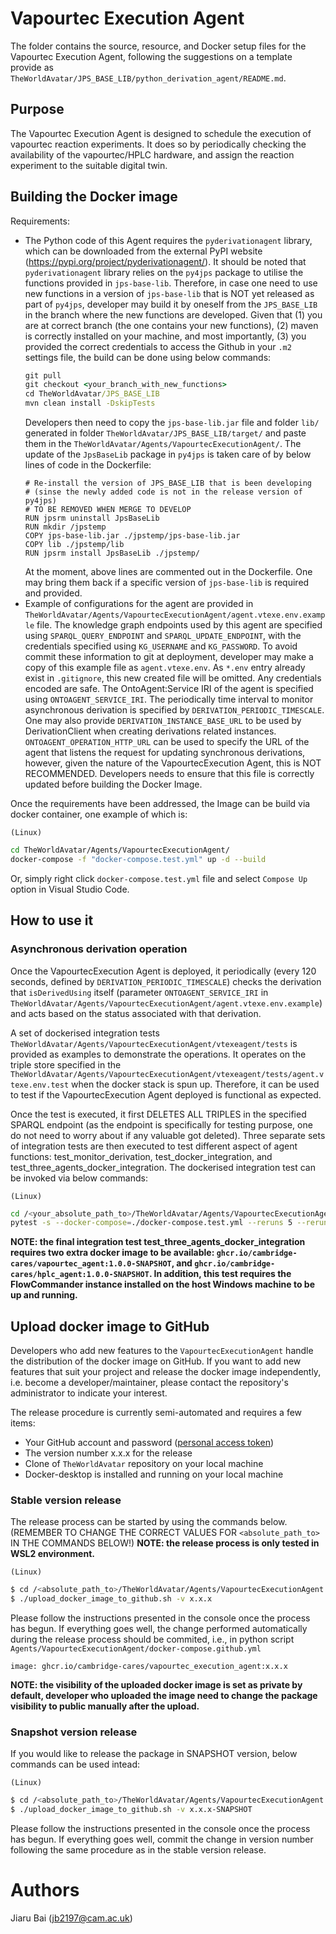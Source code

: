# Vapourtec Execution Agent
The folder contains the source, resource, and Docker setup files for the Vapourtec Execution Agent, following the suggestions on a template provide as `TheWorldAvatar/JPS_BASE_LIB/python_derivation_agent/README.md`.

## Purpose
The Vapourtec Execution Agent is designed to schedule the execution of vapourtec reaction experiments. It does so by periodically checking the availability of the vapourtec/HPLC hardware, and assign the reaction experiment to the suitable digital twin.

## Building the Docker image
Requirements:

* The Python code of this Agent requires the `pyderivationagent` library, which can be downloaded from the external PyPI website (https://pypi.org/project/pyderivationagent/). It should be noted that `pyderivationagent` library relies on the `py4jps` package to utilise the functions provided in `jps-base-lib`. Therefore, in case one need to use new functions in a version of `jps-base-lib` that is NOT yet released as part of `py4jps`, developer may build it by oneself from the `JPS_BASE_LIB` in the branch where the new functions are developed. Given that (1) you are at correct branch (the one contains your new functions), (2) maven is correctly installed on your machine, and most importantly, (3) you provided the correct credentials to access the Github in your `.m2` settings file, the build can be done using below commands:
    ```cmd
    git pull
    git checkout <your_branch_with_new_functions>
    cd TheWorldAvatar/JPS_BASE_LIB
    mvn clean install -DskipTests
    ```
    Developers then need to copy the `jps-base-lib.jar` file and folder `lib/` generated in folder `TheWorldAvatar/JPS_BASE_LIB/target/` and paste them in the `TheWorldAvatar/Agents/VapourtecExecutionAgent/`. The update of the `JpsBaseLib` package in `py4jps` is taken care of by below lines of code in the Dockerfile:
    ```
    # Re-install the version of JPS_BASE_LIB that is been developing
    # (sinse the newly added code is not in the release version of py4jps)
    # TO BE REMOVED WHEN MERGE TO DEVELOP
    RUN jpsrm uninstall JpsBaseLib
    RUN mkdir /jpstemp
    COPY jps-base-lib.jar ./jpstemp/jps-base-lib.jar
    COPY lib ./jpstemp/lib
    RUN jpsrm install JpsBaseLib ./jpstemp/
    ``` 
    At the moment, above lines are commented out in the Dockerfile. One may bring them back if a specific version of `jps-base-lib` is required and provided.
* Example of configurations for the agent are provided in `TheWorldAvatar/Agents/VapourtecExecutionAgent/agent.vtexe.env.example` file. The knowledge graph endpoints used by this agent are specified using `SPARQL_QUERY_ENDPOINT` and `SPARQL_UPDATE_ENDPOINT`, with the credentials specified using `KG_USERNAME` and `KG_PASSWORD`. To avoid commit these information to git at deployment, developer may make a copy of this example file as `agent.vtexe.env`. As `*.env` entry already exist in `.gitignore`, this new created file will be omitted. Any credentials encoded are safe. The OntoAgent:Service IRI of the agent is specified using `ONTOAGENT_SERVICE_IRI`. The periodically time interval to monitor asynchronous derivation is specified by `DERIVATION_PERIODIC_TIMESCALE`. One may also provide `DERIVATION_INSTANCE_BASE_URL` to be used by DerivationClient when creating derivations related instances. `ONTOAGENT_OPERATION_HTTP_URL` can be used to specify the URL of the agent that listens the request for updating synchronous derivations, however, given the nature of the VapourtecExecution Agent, this is NOT RECOMMENDED. Developers needs to ensure that this file is correctly updated before building the Docker Image.

Once the requirements have been addressed, the Image can be build via docker container, one example of which is:

`(Linux)`
```sh
cd TheWorldAvatar/Agents/VapourtecExecutionAgent/
docker-compose -f "docker-compose.test.yml" up -d --build
```
Or, simply right click `docker-compose.test.yml` file and select `Compose Up` option in Visual Studio Code.

## How to use it

### Asynchronous derivation operation

Once the VapourtecExecution Agent is deployed, it periodically (every 120 seconds, defined by `DERIVATION_PERIODIC_TIMESCALE`) checks the derivation that `isDerivedUsing` itself (parameter `ONTOAGENT_SERVICE_IRI` in `TheWorldAvatar/Agents/VapourtecExecutionAgent/agent.vtexe.env.example`) and acts based on the status associated with that derivation.

A set of dockerised integration tests `TheWorldAvatar/Agents/VapourtecExecutionAgent/vtexeagent/tests` is provided as examples to demonstrate the operations. It operates on the triple store specified in the `TheWorldAvatar/Agents/VapourtecExecutionAgent/vtexeagent/tests/agent.vtexe.env.test` when the docker stack is spun up. Therefore, it can be used to test if the VapourtecExecution Agent deployed is functional as expected.

Once the test is executed, it first DELETES ALL TRIPLES in the specified SPARQL endpoint (as the endpoint is specifically for testing purpose, one do not need to worry about if any valuable got deleted). Three separate sets of integration tests are then executed to test different aspect of agent functions: test_monitor_derivation, test_docker_integration, and test_three_agents_docker_integration. The dockerised integration test can be invoked via below commands:

`(Linux)`
```sh
cd /<your_absolute_path_to>/TheWorldAvatar/Agents/VapourtecExecutionAgent
pytest -s --docker-compose=./docker-compose.test.yml --reruns 5 --reruns-delay 5
```

**NOTE: the final integration test test_three_agents_docker_integration requires two extra docker image to be available: `ghcr.io/cambridge-cares/vapourtec_agent:1.0.0-SNAPSHOT`, and `ghcr.io/cambridge-cares/hplc_agent:1.0.0-SNAPSHOT`. In addition, this test requires the FlowCommander instance installed on the host Windows machine to be up and running.**

## Upload docker image to GitHub

Developers who add new features to the `VapourtecExecutionAgent` handle the distribution of the docker image on GitHub. If you want to add new features that suit your project and release the docker image independently, i.e. become a developer/maintainer, please contact the repository's administrator to indicate your interest.

The release procedure is currently semi-automated and requires a few items:

- Your GitHub account and password ([personal access token](https://docs.github.com/en/authentication/keeping-your-account-and-data-secure/creating-a-personal-access-token))
- The version number x.x.x for the release
- Clone of `TheWorldAvatar` repository on your local machine
- Docker-desktop is installed and running on your local machine

### Stable version release

The release process can be started by using the commands below. (REMEMBER TO CHANGE THE CORRECT VALUES FOR `<absolute_path_to>` IN THE COMMANDS BELOW!) **NOTE: the release process is only tested in WSL2 environment.**

`(Linux)`
```sh
$ cd /<absolute_path_to>/TheWorldAvatar/Agents/VapourtecExecutionAgent
$ ./upload_docker_image_to_github.sh -v x.x.x
```

Please follow the instructions presented in the console once the process has begun. If everything goes well, the change performed automatically during the release process should be commited, i.e., in python script `Agents/VapourtecExecutionAgent/docker-compose.github.yml`
```
image: ghcr.io/cambridge-cares/vapourtec_execution_agent:x.x.x
```

**NOTE: the visibility of the uploaded docker image is set as private by default, developer who uploaded the image need to change the package visibility to public manually after the upload.**

### Snapshot version release

If you would like to release the package in SNAPSHOT version, below commands can be used intead:

`(Linux)`
```sh
$ cd /<absolute_path_to>/TheWorldAvatar/Agents/VapourtecExecutionAgent
$ ./upload_docker_image_to_github.sh -v x.x.x-SNAPSHOT
```

Please follow the instructions presented in the console once the process has begun. If everything goes well, commit the change in version number following the same procedure as in the stable version release.

# Authors #

Jiaru Bai (jb2197@cam.ac.uk)
